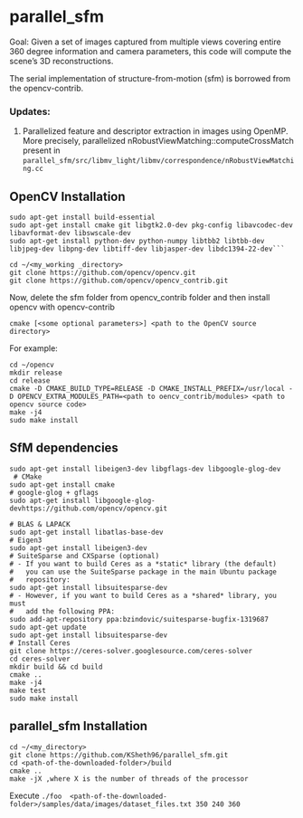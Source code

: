 # parallel_sfm

Goal: Given a set of images captured from multiple views covering entire 360 degree information and camera parameters, this code will compute the scene’s 3D reconstructions.

The serial implementation of structure-from-motion (sfm) is borrowed from the opencv-contrib.

### Updates:

1. Parallelized feature and descriptor extraction in images using OpenMP. More precisely, parallelized nRobustViewMatching::computeCrossMatch present in `parallel_sfm/src/libmv_light/libmv/correspondence/nRobustViewMatching.cc`


## OpenCV Installation

```
sudo apt-get install build-essential
sudo apt-get install cmake git libgtk2.0-dev pkg-config libavcodec-dev libavformat-dev libswscale-dev
sudo apt-get install python-dev python-numpy libtbb2 libtbb-dev libjpeg-dev libpng-dev libtiff-dev libjasper-dev libdc1394-22-dev```
 
cd ~/<my_working _directory>
git clone https://github.com/opencv/opencv.git
git clone https://github.com/opencv/opencv_contrib.git
```
Now, delete the sfm folder from opencv_contrib folder and then install opencv with opencv-contrib 

```
cmake [<some optional parameters>] <path to the OpenCV source directory>
```
For example:
```
cd ~/opencv
mkdir release
cd release
cmake -D CMAKE_BUILD_TYPE=RELEASE -D CMAKE_INSTALL_PREFIX=/usr/local -D OPENCV_EXTRA_MODULES_PATH=<path to oencv_contrib/modules> <path to opencv source code>
make -j4
sudo make install
```
## SfM dependencies
```
sudo apt-get install libeigen3-dev libgflags-dev libgoogle-glog-dev
 # CMake
sudo apt-get install cmake
# google-glog + gflags
sudo apt-get install libgoogle-glog-devhttps://github.com/opencv/opencv.git

# BLAS & LAPACK
sudo apt-get install libatlas-base-dev
# Eigen3
sudo apt-get install libeigen3-dev
# SuiteSparse and CXSparse (optional)
# - If you want to build Ceres as a *static* library (the default)
#   you can use the SuiteSparse package in the main Ubuntu package
#   repository:
sudo apt-get install libsuitesparse-dev
# - However, if you want to build Ceres as a *shared* library, you must
#   add the following PPA:
sudo add-apt-repository ppa:bzindovic/suitesparse-bugfix-1319687
sudo apt-get update
sudo apt-get install libsuitesparse-dev
# Install Ceres
git clone https://ceres-solver.googlesource.com/ceres-solver
cd ceres-solver
mkdir build && cd build
cmake ..
make -j4
make test
sudo make install
```
## parallel_sfm Installation
```
cd ~/<my_directory>
git clone https://github.com/KSheth96/parallel_sfm.git
cd <path-of-the-downloaded-folder>/build
cmake ..
make -jX ,where X is the number of threads of the processor
```
Execute `./foo  <path-of-the-downloaded-folder>/samples/data/images/dataset_files.txt 350 240 360`
